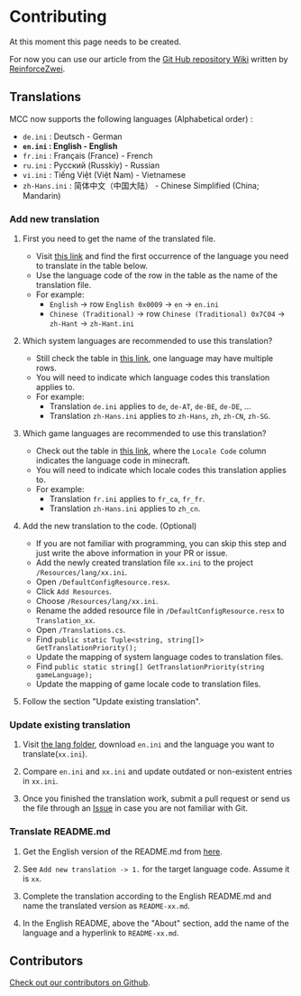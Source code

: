 # Contributing

At this moment this page needs to be created.

For now you can use our article from the [Git Hub repository Wiki](https://github.com/MCCTeam/Minecraft-Console-Client/wiki/Update-console-client-to-new-version) written by [ReinforceZwei](https://github.com/ReinforceZwei).

## Translations

MCC now supports the following languages (Alphabetical order) :
  * `de.ini` : Deutsch - German
  * **`en.ini` : English - English**
  * `fr.ini` : Français (France) - French
  * `ru.ini` : Русский (Russkiy) - Russian
  * `vi.ini` : Tiếng Việt (Việt Nam) - Vietnamese
  * `zh-Hans.ini` : 简体中文（中国大陆） - Chinese Simplified (China; Mandarin)

### Add new translation

1. First you need to get the name of the translated file.
    * Visit [this link](https://learn.microsoft.com/en-us/openspecs/windows_protocols/ms-lcid/a9eac961-e77d-41a6-90a5-ce1a8b0cdb9c) and find the first occurrence of the language you need to translate in the table below.
    * Use the language code of the row in the table as the name of the translation file.
    * For example:
        * `English` -> row `English 0x0009` -> `en` -> `en.ini`
        * `Chinese (Traditional)` -> row `Chinese (Traditional) 0x7C04` -> `zh-Hant` -> `zh-Hant.ini`

2. Which system languages are recommended to use this translation?
    * Still check the table in [this link](https://learn.microsoft.com/en-us/openspecs/windows_protocols/ms-lcid/a9eac961-e77d-41a6-90a5-ce1a8b0cdb9c), one language may have multiple rows.
    * You will need to indicate which language codes this translation applies to.
    * For example:
        * Translation `de.ini` applies to `de`, `de-AT`, `de-BE`, `de-DE`, ...
        * Translation `zh-Hans.ini` applies to `zh-Hans`, `zh`, `zh-CN`, `zh-SG`.

3. Which game languages are recommended to use this translation?
    * Check out the table in [this link](https://github.com/MCCTeam/Minecraft-Console-Client/discussions/2239), where the `Locale Code` column indicates the language code in minecraft.
    * You will need to indicate which locale codes this translation applies to.
    * For example:
        * Translation `fr.ini` applies to `fr_ca`, `fr_fr`.
        * Translation `zh-Hans.ini` applies to `zh_cn`.

4. Add the new translation to the code. (Optional)
    * If you are not familiar with programming, you can skip this step and just write the above information in your PR or issue.
    * Add the newly created translation file `xx.ini` to the project `/Resources/lang/xx.ini`.
    * Open `/DefaultConfigResource.resx`.
    * Click `Add Resources`.
    * Choose `/Resources/lang/xx.ini`.
    * Rename the added resource file in `/DefaultConfigResource.resx` to `Translation_xx`.
    * Open `/Translations.cs`.
    * Find `public static Tuple<string, string[]> GetTranslationPriority();`
    * Update the mapping of system language codes to translation files.
    * Find `public static string[] GetTranslationPriority(string gameLanguage);`
    * Update the mapping of game locale code to translation files.

5. Follow the section "Update existing translation".

### Update existing translation

1. Visit [the lang folder](https://github.com/MCCTeam/Minecraft-Console-Client/tree/master/MinecraftClient/Resources/lang), download `en.ini` and the language you want to translate(`xx.ini`).

2. Compare `en.ini` and `xx.ini` and update outdated or non-existent entries in `xx.ini`.

3. Once you finished the translation work, submit a pull request or send us the file through an [Issue](https://github.com/MCCTeam/Minecraft-Console-Client/issues) in case you are not familiar with Git.

### Translate README.md

1. Get the English version of the README.md from [here](https://raw.githubusercontent.com/MCCTeam/Minecraft-Console-Client/master/README.md).

2. See `Add new translation -> 1.` for the target language code. Assume it is `xx`.

3. Complete the translation according to the English README.md and name the translated version as `README-xx.md`.

4. In the English README, above the "About" section, add the name of the language and a hyperlink to `README-xx.md`.

## Contributors

[Check out our contributors on Github](https://github.com/MCCTeam/Minecraft-Console-Client/graphs/contributors).
